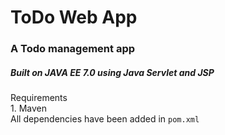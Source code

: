 # ToDo Web App
### A Todo management app 
##### Built on JAVA EE 7.0 using Java Servlet and JSP
Requirements  
    1. Maven  
    All dependencies have been added in ``pom.xml`` 
  

